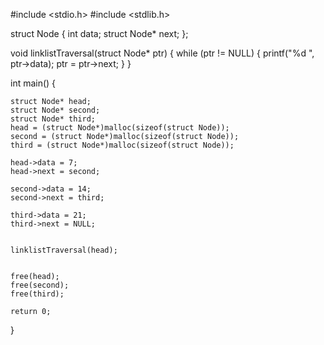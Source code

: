 #include <stdio.h>
#include <stdlib.h>


struct Node {
    int data;
    struct Node* next;
};


void linklistTraversal(struct Node* ptr) {
    while (ptr != NULL) {
        printf("%d ", ptr->data);
        ptr = ptr->next;
    }
}

int main() {

    struct Node* head;
    struct Node* second;
    struct Node* third;
    head = (struct Node*)malloc(sizeof(struct Node));
    second = (struct Node*)malloc(sizeof(struct Node));
    third = (struct Node*)malloc(sizeof(struct Node));

    head->data = 7;
    head->next = second;

    second->data = 14;
    second->next = third;

    third->data = 21;
    third->next = NULL;


    linklistTraversal(head);


    free(head);
    free(second);
    free(third);

    return 0;
}
